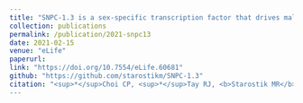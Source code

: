 ```yaml
---
title: "SNPC-1.3 is a sex-specific transcription factor that drives male piRNA expression in <i>C. elegans</i>."
collection: publications
permalink: /publication/2021-snpc13
date: 2021-02-15
venue: "eLife"
paperurl:
link: "https://doi.org/10.7554/eLife.60681"
github: "https://github.com/starostikm/SNPC-1.3"
citation: "<sup>*</sup>Choi CP, <sup>*</sup>Tay RJ, <b>Starostik MR</b>, Feng S, Moresco JJ, Montgomery BE, Xu E, Hammond MA, Schatz MC, Montgomery TA, Yates JR III, Jacobsen SE, Kim JK. SNPC-1.3 is a sex-specific transcription factor that drives male piRNA expression in <i>C. elegans</i>. <i>eLife</i>. 10:e60681.  doi: 10.7554/eLife.60681'
---
```

